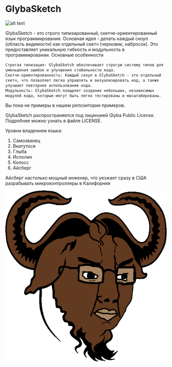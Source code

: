 # GlybaSketch
![alt text](logo.jgp)

GlybaSketch - это строго типизированный, скетче-ориентированный язык программирования. Основная идея - делать каждый скоуп (область видимости) как отдельный скетч (черновик, набросок). Это предоставляет уникальную гибкость и модульность в программировании.
Основные особенности

    Строгая типизация: GlybaSketch обеспечивает строгую систему типов для уменьшения ошибок и улучшения стабильности кода.
    Скетче-ориентированность: Каждый скоуп в GlybaSketch - это отдельный скетч, что позволяет легко управлять и визуализировать код, а также улучшает повторное использование кода.
    Модульность: GlybaSketch поощряет создание небольших, независимых модулей кода, которые могут быть легко тестированы и масштабированы.


Вы пока не примеры в нашем репозитории примеров.

GlybaSketch распространяется под лицензией Glyba Public License.
Подробнее можно узнать в файле LICENSE.

Уровни владением языка:
1. Самозванец
2. Вкатутося
3. Глыба
4. Исполин
5. Колосс
6. Айсберг

Айсберг настолько мощный инженер, что уезжает сразу в США разрабывать микроконтроллеры в Калифорнии


![alt text](16838984162110.png)
